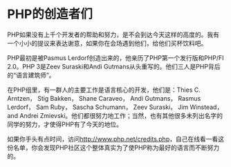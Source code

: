 # PHP的创造者们

PHP如果没有上千个开发者的帮助和努力，是不会到达今天这样的高度的。我有一个小小的提议来表达谢意，如果你在会场遇到他们，给他们买杯饮料吧。

PHP最初是被Pasmus Lerdorf创造出来的，他亲历了PHP第一个发行版和PHP/FI 2.0。PHP 3是Zeev Suraski和Andi Gutmans从头重写的。他们三人是PHP背后的“语言建筑师”。

在PHP组里，有一群人的主要工作是语言核心的开发，他们是：Thies C. Arntzen， Stig Bakken， Shane Caraveo， Andi Gutmans， Rasmus Lerdorf， Sam Ruby， Sascha Schumann， Zeev Suraski， Jim Winstead， and Andrei Zmievski。他们都很努力地工作；当然，也有其他很多未列出名字的同学的努力，才使得PHP有了今天的地位。

如果你手头有点时间，访问<http://www.php.net/credits.php>，自己在线看一看这份名单，你会发现PHP社区这个整体真实为了使PHP称为最好的语言而不断努力的。
